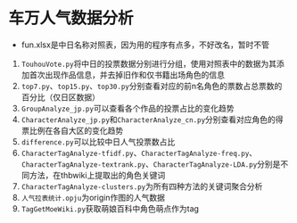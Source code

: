 # 车万人气数据分析
- fun.xlsx是中日名称对照表，因为用的程序有点多，不好改名，暂时不管

1. `TouhouVote.py`将中日的投票数据分别进行分组，使用对照表中的数据为其添加首次出现作品信息，并去掉旧作和仅书籍出场角色的信息
2. `top7.py`、`top15.py`、`top30.py`分别查看对应的前n名角色的票数占总票数的百分比（仅日区数据）
3. `GroupAnalyze_jp.py`可以查看各个作品的投票占比的变化趋势
4. `CharacterAnalyze_jp.py`和`CharacterAnalyze_cn.py`分别查看对应角色的得票比例在各自大区的变化趋势
5. `difference.py`可以比较中日人气投票数占比
6. `CharacterTagAnalyze-tfidf.py`、`CharacterTagAnalyze-freq.py`、`CharacterTagAnalyze-textrank.py`、`CharacterTagAnalyze-LDA.py`分别是不同方法，在thbwiki上提取出的角色关键词
7. `CharacterTagAnalyze-clusters.py`为所有四种方法的关键词聚合分析
8. `人气拉表统计.opju`为origin作图的人气数据
9. `TagGetMoeWiki.py`获取萌娘百科中角色萌点作为tag
